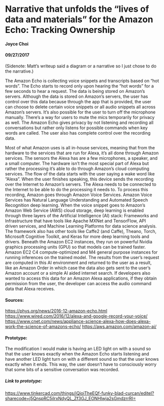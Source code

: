 # Narrative that unfolds the “lives of data and materials” for the Amazon Echo: Tracking Ownership
#### Joyce Choi
#### 09/27/2017
 
(Sidenote: Matt’s writeup said a diagram or a narrative so I just chose to do the narrative.)
 
The Amazon Echo is collecting voice snippets and transcripts based on “hot words”. The Echo starts to record only upon hearing the “hot words” for a few seconds to hear a request. The data is being stored on Amazon’s servers. Although the data is stored on Amazon’s servers, the user has control over this data because through the app that is provided, the user can choose to delete certain voice snippets or all audio snippets all across Amazon’s servers. It’s also possible for the user to turn off the microphone manually. There’s a way for users to mute the mics temporarily for privacy as well. The Amazon Echo gives privacy by not listening and recording all conversations but rather only listens for possible commands when key words are called. The user also has complete control over the recording data. 
 
Most of what Amazon uses is all in-house services, meaning that from the hardware to the services that are run for Alexa, it’s all done through Amazon services. The sensors the Alexa has are a few microphones, a speaker, and a small computer. The hardware isn’t the most special part of Alexa but rather the processing it’s able to do through Amazon’s cloud computing services. The flow of the data starts with the user saying a wake word like “Alexa”. When the user finishes speaking, this device sends the recording over the Internet to Amazon’s servers. The Alexa needs to be connected to the Internet to be able to do the processing it needs to. To process this recording, Amazon goes through Amazon Voice Services. Amazon Voice Services has Natural Language Understanding and Automated Speech Recognition deep learning. When the voice snippet goes to Amazon’s Amazon Web Service (AWS) cloud storage, deep learning is enabled through three layers of the Artificial Intelligence (AI) stack: Frameworks and Infrastructure that have tools like Apache MXNet and TensorFlow, API driven services, and Machine Learning Platforms for data science analysis. The framework also has other tools like Caffe2 (and Caffe), Theano, Torch, Microsoft Cognitive Toolkit, and Keras for more deep learning tools and drivers. Beneath the Amazon EC2 instances, they run on powerful Nvidia graphics processing units (GPU) so that models can be trained faster. Amazon EC2 C4 compute-optimized and M4 general purpose instances for running inferences on the trained model. The results from the user’s request are computed in this AI environment and returned to the user as a result, like an Amazon Order in which case the data also gets sent to the user’s Amazon account or a simple AI aided internet search. If developers also wanted to access this data for an Amazon Alexa applications, if they obtain permission from the user, the developer can access the audio command data  that Alexa receives. 
 
#### Sources: 
https://phys.org/news/2016-12-amazon-echo.html
https://www.wired.com/2016/12/alexa-and-google-record-your-voice/
https://www.cnet.com/news/appliance-science-alexa-how-does-alexa-work-the-science-of-amazons-echo/
https://aws.amazon.com/amazon-ai/

#### Prototype: 
The modification I would make is having an LED light on with a sound so that the user knows exactly when the Amazon Echo starts listening and have another LED light turn on with a different sound so that the user knows exactly when it ends. This way, the user doesn’t have to consciously worry that some bits of a sensitive conversation was recorded.

##### Link to prototype:
https://www.tinkercad.com/things/iQioiTheEQf-funky-blad-curcan/editel?sharecode=j5QnspRC5ilrxNdyQL_Zf3GJ_EONHIwja2sGmdzrrRI=

